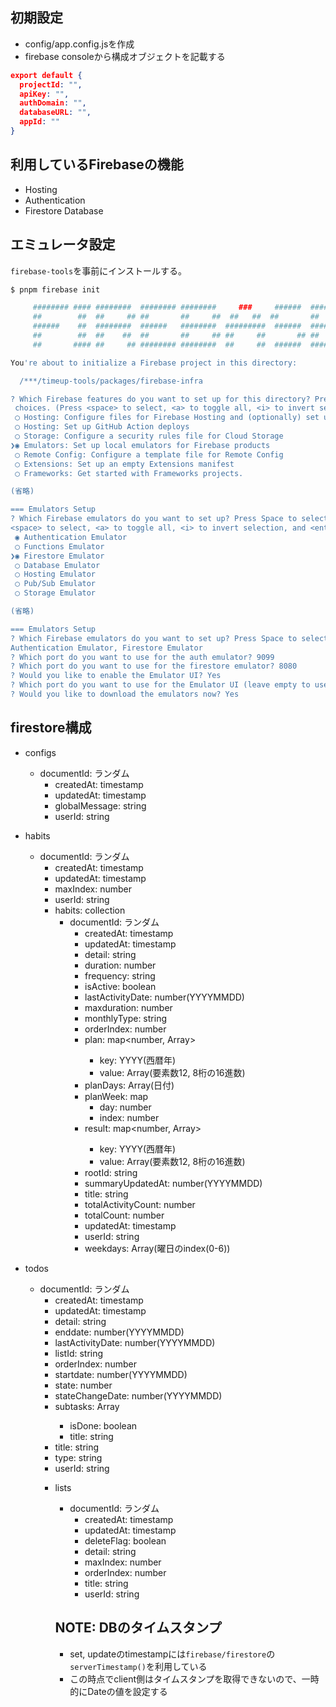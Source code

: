 ## 初期設定
* config/app.config.jsを作成
* firebase consoleから構成オブジェクトを記載する

```json
export default {
  projectId: "",
  apiKey: "",
  authDomain: "",
  databaseURL: "",
  appId: ""
}
```

## 利用しているFirebaseの機能
* Hosting
* Authentication
* Firestore Database

## エミュレータ設定

`firebase-tools`を事前にインストールする。

```bash
$ pnpm firebase init

     ######## #### ########  ######## ########     ###     ######  ########
     ##        ##  ##     ## ##       ##     ##  ##   ##  ##       ##
     ######    ##  ########  ######   ########  #########  ######  ######
     ##        ##  ##    ##  ##       ##     ## ##     ##       ## ##
     ##       #### ##     ## ######## ########  ##     ##  ######  ########

You're about to initialize a Firebase project in this directory:

  /***/timeup-tools/packages/firebase-infra

? Which Firebase features do you want to set up for this directory? Press Space to select features, then Enter to confirm your
 choices. (Press <space> to select, <a> to toggle all, <i> to invert selection, and <enter> to proceed)
 ◯ Hosting: Configure files for Firebase Hosting and (optionally) set up GitHub Action deploys
 ◯ Hosting: Set up GitHub Action deploys
 ◯ Storage: Configure a security rules file for Cloud Storage
❯◉ Emulators: Set up local emulators for Firebase products
 ◯ Remote Config: Configure a template file for Remote Config
 ◯ Extensions: Set up an empty Extensions manifest
 ◯ Frameworks: Get started with Frameworks projects.

(省略)

=== Emulators Setup
? Which Firebase emulators do you want to set up? Press Space to select emulators, then Enter to confirm your choices. (Press
<space> to select, <a> to toggle all, <i> to invert selection, and <enter> to proceed)
 ◉ Authentication Emulator
 ◯ Functions Emulator
❯◉ Firestore Emulator
 ◯ Database Emulator
 ◯ Hosting Emulator
 ◯ Pub/Sub Emulator
 ◯ Storage Emulator

(省略)

=== Emulators Setup
? Which Firebase emulators do you want to set up? Press Space to select emulators, then Enter to confirm your choices.
Authentication Emulator, Firestore Emulator
? Which port do you want to use for the auth emulator? 9099
? Which port do you want to use for the firestore emulator? 8080
? Would you like to enable the Emulator UI? Yes
? Which port do you want to use for the Emulator UI (leave empty to use any available port)? 8081
? Would you like to download the emulators now? Yes
```

## firestore構成

* configs
  * documentId: ランダム
    * createdAt: timestamp
    * updatedAt: timestamp
    * globalMessage: string
    * userId: string

* habits
  * documentId: ランダム
    * createdAt: timestamp
    * updatedAt: timestamp
    * maxIndex: number
    * userId: string
    * habits: collection
      * documentId: ランダム
        * createdAt: timestamp
        * updatedAt: timestamp
        * detail: string
        * duration: number
        * frequency: string
        * isActive: boolean
        * lastActivityDate: number(YYYYMMDD)
        * maxduration: number
        * monthlyType: string
        * orderIndex: number
        * plan: map<number, Array<string>>
          * key: YYYY(西暦年)
          * value: Array<string>(要素数12, 8桁の16進数)
        * planDays: Array<number>(日付)
        * planWeek: map
          * day: number
          * index: number
        * result: map<number, Array<string>>
          * key: YYYY(西暦年)
          * value: Array<string>(要素数12, 8桁の16進数)
        * rootId: string
        * summaryUpdatedAt: number(YYYYMMDD)
        * title: string
        * totalActivityCount: number
        * totalCount: number
        * updatedAt: timestamp
        * userId: string
        * weekdays: Array<string>(曜日のindex(0-6))

* todos
  * documentId: ランダム
    * createdAt: timestamp
    * updatedAt: timestamp
    * detail: string
    * enddate: number(YYYYMMDD)
    * lastActivityDate: number(YYYYMMDD)
    * listId: string
    * orderIndex: number
    * startdate: number(YYYYMMDD)
    * state: number
    * stateChangeDate: number(YYYYMMDD)
    * subtasks: Array<Object>
      * isDone: boolean
      * title: string
    * title: string
    * type: string
    * userId: string

* lists
  * documentId: ランダム
    * createdAt: timestamp
    * updatedAt: timestamp
    * deleteFlag: boolean
    * detail: string
    * maxIndex: number
    * orderIndex: number
    * title: string
    * userId: string

## NOTE: DBのタイムスタンプ
* set, updateのtimestampには`firebase/firestore`の`serverTimestamp()`を利用している
* この時点でclient側はタイムスタンプを取得できないので、一時的にDateの値を設定する